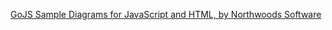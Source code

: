 [GoJS Sample Diagrams for JavaScript and HTML, by Northwoods Software](https://gojs.net/latest/samples/index.html)